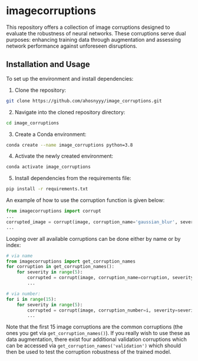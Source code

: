 # imagecorruptions
This repository offers a collection of image corruptions designed to evaluate the robustness of neural networks. These corruptions serve dual purposes: enhancing training data through augmentation and assessing network performance against unforeseen disruptions.

## Installation and Usage
To set up the environment and install dependencies:

1. Clone the repository:
```bash
git clone https://github.com/ahosnyyy/image_corruptions.git
```

2. Navigate into the cloned repository directory:
```bash
cd image_corruptions
```

3. Create a Conda environment:
```bash
conda create --name image_corruptions python=3.8
```

4. Activate the newly created environment:
```bash
conda activate image_corruptions
```

5. Install dependencies from the requirements file:
```bash
pip install -r requirements.txt
```

An example of how to use the corruption function is given below:
```python
from imagecorruptions import corrupt
...
corrupted_image = corrupt(image, corruption_name='gaussian_blur', severity=1)
...
```
Looping over all available corruptions can be done either by name or by index:
```python
# via name
from imagecorruptions import get_corruption_names
for corruption in get_corruption_names():
    for severity in range(5):
        corrupted = corrupt(image, corruption_name=corruption, severity=severity+1)
        ...

# via number:
for i in range(15):
    for severity in range(5):
        corrupted = corrupt(image, corruption_number=i, severity=severity+1)
        ...
```

Note that the first 15 image corruptions are the common corruptions (the ones you get via `get_corruption_names()`). If you really wish to use these as data augmentation, there exist four additional validation corruptions which can be accessed via `get_corruption_names('validation')` which should then be used to test the corruption robustness of the trained model.

